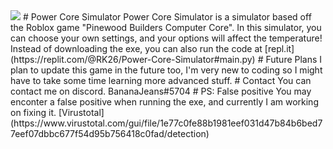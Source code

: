 <img src="icon.png">
# Power Core Simulator
Power Core Simulator is a simulator based off the Roblox game "Pinewood Builders Computer Core".
In this simulator, you can choose your own settings, and your options will affect the temperature!
Instead of downloading the exe, you can also run the code at [repl.it](https://replit.com/@RK26/Power-Core-Simulator#main.py)
# Future Plans
I plan to update this game in the future too, I'm very new to coding so I might have to take some time learning more advanced stuff.
# Contact
You can contact me on discord. BananaJeans#5704
# PS: False positive
You may enconter a false positive when running the exe, and currently I am working on fixing it.
[Virustotal](https://www.virustotal.com/gui/file/1e77c0fe88b1981eef031d47b84b6bed77eef07dbbc677f54d95b756418c0fad/detection)
